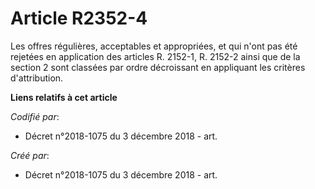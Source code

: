 # Article R2352-4

Les offres régulières, acceptables et appropriées, et qui n'ont pas été rejetées en application des articles R. 2152-1, R.
2152-2 ainsi que de la section 2 sont classées par ordre décroissant en appliquant les critères d'attribution.

**Liens relatifs à cet article**

_Codifié par_:

  - Décret n°2018-1075 du 3 décembre 2018 - art.

_Créé par_:

  - Décret n°2018-1075 du 3 décembre 2018 - art.
